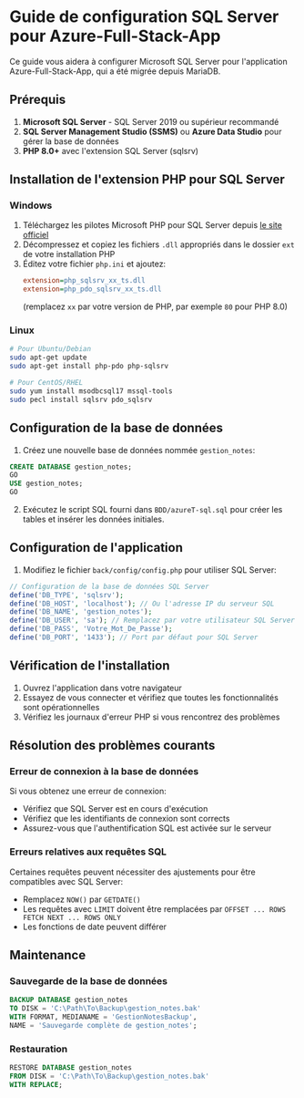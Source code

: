 # Guide de configuration SQL Server pour Azure-Full-Stack-App

Ce guide vous aidera à configurer Microsoft SQL Server pour l'application Azure-Full-Stack-App, qui a été migrée depuis MariaDB.

## Prérequis

1. **Microsoft SQL Server** - SQL Server 2019 ou supérieur recommandé
2. **SQL Server Management Studio (SSMS)** ou **Azure Data Studio** pour gérer la base de données
3. **PHP 8.0+** avec l'extension SQL Server (sqlsrv)

## Installation de l'extension PHP pour SQL Server

### Windows

1. Téléchargez les pilotes Microsoft PHP pour SQL Server depuis [le site officiel](https://docs.microsoft.com/fr-fr/sql/connect/php/download-drivers-php-sql-server)
2. Décompressez et copiez les fichiers `.dll` appropriés dans le dossier `ext` de votre installation PHP
3. Éditez votre fichier `php.ini` et ajoutez:
      ```ini
      extension=php_sqlsrv_xx_ts.dll
      extension=php_pdo_sqlsrv_xx_ts.dll
      ```
      (remplacez `xx` par votre version de PHP, par exemple `80` pour PHP 8.0)

### Linux

```bash
# Pour Ubuntu/Debian
sudo apt-get update
sudo apt-get install php-pdo php-sqlsrv

# Pour CentOS/RHEL
sudo yum install msodbcsql17 mssql-tools
sudo pecl install sqlsrv pdo_sqlsrv
```

## Configuration de la base de données

1. Créez une nouvelle base de données nommée `gestion_notes`:

```sql
CREATE DATABASE gestion_notes;
GO
USE gestion_notes;
GO
```

2. Exécutez le script SQL fourni dans `BDD/azureT-sql.sql` pour créer les tables et insérer les données initiales.

## Configuration de l'application

1. Modifiez le fichier `back/config/config.php` pour utiliser SQL Server:

```php
// Configuration de la base de données SQL Server
define('DB_TYPE', 'sqlsrv');
define('DB_HOST', 'localhost'); // Ou l'adresse IP du serveur SQL
define('DB_NAME', 'gestion_notes');
define('DB_USER', 'sa'); // Remplacez par votre utilisateur SQL Server
define('DB_PASS', 'Votre_Mot_De_Passe');
define('DB_PORT', '1433'); // Port par défaut pour SQL Server
```

## Vérification de l'installation

1. Ouvrez l'application dans votre navigateur
2. Essayez de vous connecter et vérifiez que toutes les fonctionnalités sont opérationnelles
3. Vérifiez les journaux d'erreur PHP si vous rencontrez des problèmes

## Résolution des problèmes courants

### Erreur de connexion à la base de données

Si vous obtenez une erreur de connexion:

- Vérifiez que SQL Server est en cours d'exécution
- Vérifiez que les identifiants de connexion sont corrects
- Assurez-vous que l'authentification SQL est activée sur le serveur

### Erreurs relatives aux requêtes SQL

Certaines requêtes peuvent nécessiter des ajustements pour être compatibles avec SQL Server:

- Remplacez `NOW()` par `GETDATE()`
- Les requêtes avec `LIMIT` doivent être remplacées par `OFFSET ... ROWS FETCH NEXT ... ROWS ONLY`
- Les fonctions de date peuvent différer

## Maintenance

### Sauvegarde de la base de données

```sql
BACKUP DATABASE gestion_notes
TO DISK = 'C:\Path\To\Backup\gestion_notes.bak'
WITH FORMAT, MEDIANAME = 'GestionNotesBackup',
NAME = 'Sauvegarde complète de gestion_notes';
```

### Restauration

```sql
RESTORE DATABASE gestion_notes
FROM DISK = 'C:\Path\To\Backup\gestion_notes.bak'
WITH REPLACE;
```

